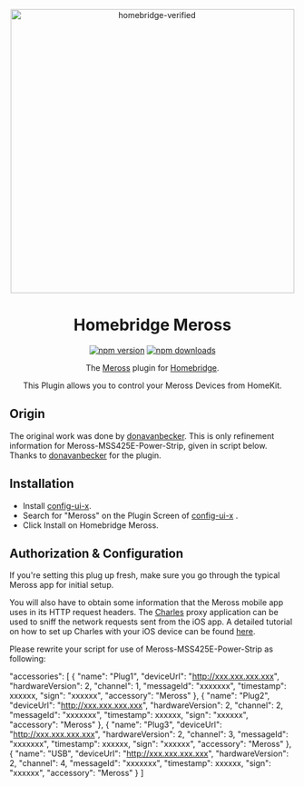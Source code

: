 <span align="center">

<a href="https://github.com/homebridge/verified/blob/master/verified-plugins.json"><img alt="homebridge-verified" src="https://raw.githubusercontent.com/donavanbecker/homebridge-meross/master/meross/Meross_x_Homebridge.svg" width="500px"></a>

# Homebridge Meross

<a href="https://www.npmjs.com/package/homebridge-meross"><img title="npm version" src="https://badgen.net/npm/v/homebridge-meross?icon=npm" ></a>
<a href="https://www.npmjs.com/package/homebridge-meross"><img title="npm downloads" src="https://badgen.net/npm/dt/homebridge-meross?icon=npm" ></a>

<p>The <a href="https://www.meross.com">Meross</a> plugin for
  <a href="https://homebridge.io">Homebridge</a>.

  This Plugin allows you to control your Meross Devices from HomeKit.
</p>

</span>

## Origin
The original work was done by [donavanbecker](https://github.com/donavanbecker). This is only refinement information for Meross-MSS425E-Power-Strip, given in script below. Thanks to [donavanbecker](https://github.com/donavanbecker) for the plugin.

## Installation
* Install [config-ui-x](https://github.com/oznu/homebridge-config-ui-x).
* Search for "Meross" on the Plugin Screen of [config-ui-x](https://github.com/oznu/homebridge-config-ui-x) .
* Click Install on Homebridge Meross.

## Authorization & Configuration
If you're setting this plug up fresh, make sure you go through the
typical Meross app for initial setup.

You will also have to obtain some information that the Meross mobile
app uses in its HTTP request headers. The [Charles](https://www.charlesproxy.com)
proxy application can be used to sniff the network requests sent from the iOS app.
A detailed tutorial on how to set up Charles with your iOS device can be found
[here](https://www.raywenderlich.com/641-charles-proxy-tutorial-for-ios).

Please rewrite your script for use of Meross-MSS425E-Power-Strip as following:

"accessories": [
{
            "name": "Plug1",
            "deviceUrl": "http://xxx.xxx.xxx.xxx",
            "hardwareVersion": 2,
            "channel": 1,
            "messageId": "xxxxxxx",
            "timestamp": xxxxxx,
            "sign": "xxxxxx",
            "accessory": "Meross"
        },
        {
            "name": "Plug2",
            "deviceUrl": "http://xxx.xxx.xxx.xxx",
            "hardwareVersion": 2,
            "channel": 2,
            "messageId": "xxxxxxx",
            "timestamp": xxxxxx,
            "sign": "xxxxxx",
            "accessory": "Meross"
        },
        {
            "name": "Plug3",
            "deviceUrl": "http://xxx.xxx.xxx.xxx",
            "hardwareVersion": 2,
            "channel": 3,
            "messageId": "xxxxxxx",
            "timestamp": xxxxxx,
            "sign": "xxxxxx",
            "accessory": "Meross"
        },
        {
            "name": "USB",
            "deviceUrl": "http://xxx.xxx.xxx.xxx",
            "hardwareVersion": 2,
            "channel": 4,
            "messageId": "xxxxxxx",
            "timestamp": xxxxxx,
            "sign": "xxxxxx",
            "accessory": "Meross"
        }
    ]
